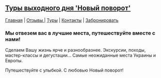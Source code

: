<!-- https://twitter.com/novipovorot 
class="fa fa-twitter"
-->
<h2>
    <a href="https://novipovorot.pp.ua">
       Туры выходного дня 'Новый поворот'
    </a>
</h2>

<span>
<a href="https://novipovorot.pp.ua/index.html">Главная</a> | 
<a href="https://novipovorot.pp.ua/about.html"> Отзывы </a> |
<a href="https://novipovorot.pp.ua/packages.html">Туры</a> |
<a href="https://novipovorot.pp.ua/contact.html">Контакты</a> |
<a href="https://novipovorot.pp.ua/booking.html">Забронировать</a>
</span>
<h3>Мы отвезем вас в лучшие местa, путешествуйте вместе с нами! </h3>
<p>
   Сделаем Вашу жизнь ярче и разнообразнее.
   Экскурсии, походы, мастер-классы и дегустации...
   Самые неожиданные места Украины и Европы.
</p>
<p class="mt-3">
    Путешествуйте с улыбкой. С любовью Новый поворот!
</p>
                


